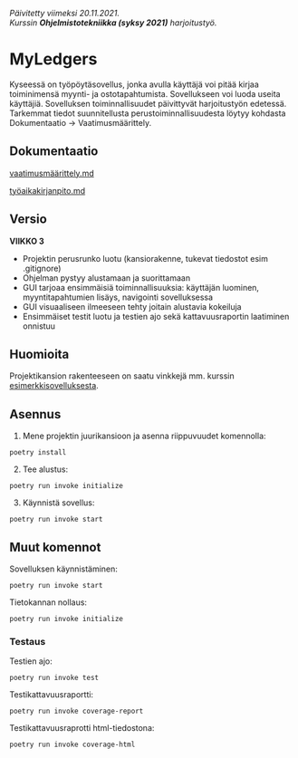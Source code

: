 _Päivitetty viimeksi 20.11.2021.  
Kurssin __Ohjelmistotekniikka (syksy 2021)__ harjoitustyö._

# MyLedgers

Kyseessä on työpöytäsovellus, jonka avulla käyttäjä voi pitää kirjaa toiminimensä myynti- ja ostotapahtumista. Sovellukseen voi luoda useita käyttäjiä. Sovelluksen toiminnallisuudet päivittyvät harjoitustyön edetessä. Tarkemmat tiedot suunnitellusta perustoiminnallisuudesta löytyy kohdasta Dokumentaatio -> Vaatimusmäärittely.

## Dokumentaatio

[vaatimusmäärittely.md](https://github.com/Ejo0/ot-harjoitustyo/blob/master/documentation/vaatimusmaarittely.md)

[työaikakirjanpito.md](https://github.com/Ejo0/ot-harjoitustyo/blob/master/documentation/tyoaikakirjanpito.md)

## Versio

__VIIKKO 3__
- Projektin perusrunko luotu (kansiorakenne, tukevat tiedostot esim .gitignore)
- Ohjelman pystyy alustamaan ja suorittamaan
- GUI tarjoaa ensimmäisiä toiminnallisuuksia: käyttäjän luominen, myyntitapahtumien lisäys, navigointi sovelluksessa
- GUI visuaaliseen ilmeeseen tehty joitain alustavia kokeiluja
- Ensimmäiset testit luotu ja testien ajo sekä kattavuusraportin laatiminen onnistuu

## Huomioita

Projektikansion rakenteeseen on saatu vinkkejä mm. kurssin [esimerkkisovelluksesta](https://github.com/ohjelmistotekniikka-hy/python-todo-app).

## Asennus

1. Mene projektin juurikansioon ja asenna riippuvuudet komennolla:

```
poetry install
```

2. Tee alustus:

```
poetry run invoke initialize
```

3. Käynnistä sovellus:

```
poetry run invoke start
```

## Muut komennot

Sovelluksen käynnistäminen:  
```
poetry run invoke start
```  
  
Tietokannan nollaus:  
```
poetry run invoke initialize
```  

### Testaus

Testien ajo:  
```
poetry run invoke test
```  

Testikattavuusraportti:  
```
poetry run invoke coverage-report
```
  
Testikattavuusraprotti html-tiedostona:  
```
poetry run invoke coverage-html
```
